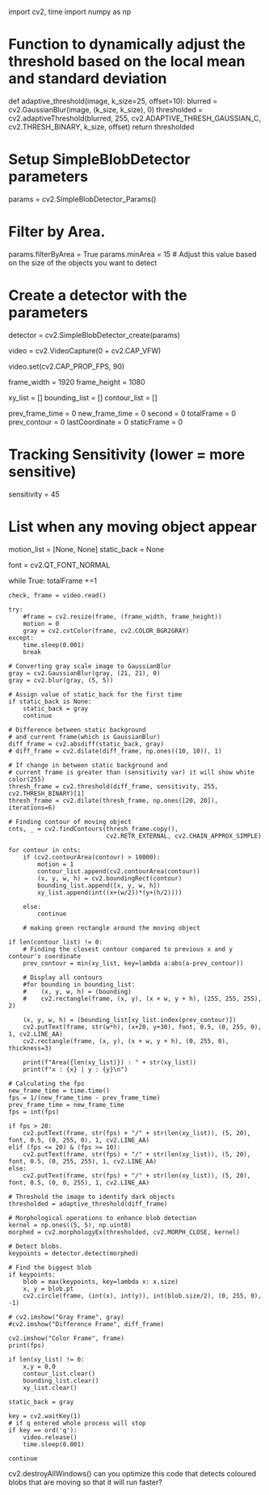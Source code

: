 import cv2, time
import numpy as np

# Function to dynamically adjust the threshold based on the local mean and standard deviation
def adaptive_threshold(image, k_size=25, offset=10):
    blurred = cv2.GaussianBlur(image, (k_size, k_size), 0)
    thresholded = cv2.adaptiveThreshold(blurred, 255, cv2.ADAPTIVE_THRESH_GAUSSIAN_C, cv2.THRESH_BINARY, k_size, offset)
    return thresholded
# Setup SimpleBlobDetector parameters
params = cv2.SimpleBlobDetector_Params()

# Filter by Area.
params.filterByArea = True
params.minArea = 15  # Adjust this value based on the size of the objects you want to detect

# Create a detector with the parameters
detector = cv2.SimpleBlobDetector_create(params)

video = cv2.VideoCapture(0 + cv2.CAP_VFW)

video.set(cv2.CAP_PROP_FPS, 90)

frame_width = 1920
frame_height = 1080

xy_list = []
bounding_list = []
contour_list = []

prev_frame_time = 0
new_frame_time = 0
second = 0
totalFrame = 0
prev_contour = 0
lastCoordinate = 0
staticFrame = 0

# Tracking Sensitivity (lower = more sensitive)
sensitivity = 45

# List when any moving object appear
motion_list = [None, None]
static_back = None

font = cv2.QT_FONT_NORMAL
        
while True:
    totalFrame +=1
    
    check, frame = video.read()
    
    try:
        #frame = cv2.resize(frame, (frame_width, frame_height))
        motion = 0
        gray = cv2.cvtColor(frame, cv2.COLOR_BGR2GRAY)
    except:
        time.sleep(0.001)
        break

    # Converting gray scale image to GaussianBlur
    gray = cv2.GaussianBlur(gray, (21, 21), 0)
    gray = cv2.blur(gray, (5, 5))

    # Assign value of static_back for the first time
    if static_back is None:
        static_back = gray
        continue
    
    # Difference between static background
    # and current frame(which is GaussianBlur)
    diff_frame = cv2.absdiff(static_back, gray) 
    # diff_frame = cv2.dilate(diff_frame, np.ones((10, 10)), 1)

    # If change in between static background and
    # current frame is greater than (sensitivity var) it will show white color(255)
    thresh_frame = cv2.threshold(diff_frame, sensitivity, 255, cv2.THRESH_BINARY)[1]
    thresh_frame = cv2.dilate(thresh_frame, np.ones([20, 20]), iterations=6)

    # Finding contour of moving object
    cnts, _ = cv2.findContours(thresh_frame.copy(),
                               cv2.RETR_EXTERNAL, cv2.CHAIN_APPROX_SIMPLE)

    for contour in cnts:
        if (cv2.contourArea(contour) > 10000):
            motion = 1
            contour_list.append(cv2.contourArea(contour))
            (x, y, w, h) = cv2.boundingRect(contour)
            bounding_list.append([x, y, w, h])
            xy_list.append(int((x+(w/2))*(y+(h/2))))

        else:
            continue

        # making green rectangle around the moving object
   
    if len(contour_list) != 0:
        # Finding the closest contour compared to previous x and y contour's coordinate
        prev_contour = min(xy_list, key=lambda a:abs(a-prev_contour))
        
        # Display all contours
        #for bounding in bounding_list:
        #    (x, y, w, h) = (bounding)
        #    cv2.rectangle(frame, (x, y), (x + w, y + h), (255, 255, 255), 2)
          
        (x, y, w, h) = (bounding_list[xy_list.index(prev_contour)])
        cv2.putText(frame, str(w*h), (x+20, y+30), font, 0.5, (0, 255, 0), 1, cv2.LINE_AA)
        cv2.rectangle(frame, (x, y), (x + w, y + h), (0, 255, 0), thickness=3)
      
        print(f"Area({len(xy_list)}) : " + str(xy_list))
        print(f"x : {x} | y : {y}\n")

    # Calculating the fps
    new_frame_time = time.time()
    fps = 1/(new_frame_time - prev_frame_time)
    prev_frame_time = new_frame_time
    fps = int(fps)

    if fps > 20:
        cv2.putText(frame, str(fps) + "/" + str(len(xy_list)), (5, 20), font, 0.5, (0, 255, 0), 1, cv2.LINE_AA)
    elif (fps <= 20) & (fps >= 10):
        cv2.putText(frame, str(fps) + "/" + str(len(xy_list)), (5, 20), font, 0.5, (0, 255, 255), 1, cv2.LINE_AA)
    else:
        cv2.putText(frame, str(fps) + "/" + str(len(xy_list)), (5, 20), font, 0.5, (0, 0, 255), 1, cv2.LINE_AA)
        
    # Threshold the image to identify dark objects
    thresholded = adaptive_threshold(diff_frame)

    # Morphological operations to enhance blob detection
    kernel = np.ones((5, 5), np.uint8)
    morphed = cv2.morphologyEx(thresholded, cv2.MORPH_CLOSE, kernel)

    # Detect blobs.
    keypoints = detector.detect(morphed)
    
    # Find the biggest blob
    if keypoints:
        blob = max(keypoints, key=lambda x: x.size)
        x, y = blob.pt
        cv2.circle(frame, (int(x), int(y)), int(blob.size/2), (0, 255, 0), -1)

    # cv2.imshow("Gray Frame", gray)
    #cv2.imshow("Difference Frame", diff_frame)
    
    cv2.imshow("Color Frame", frame)
    print(fps)

    if len(xy_list) != 0:
        x,y = 0,0
        contour_list.clear()
        bounding_list.clear()
        xy_list.clear()

    static_back = gray

    key = cv2.waitKey(1)
    # if q entered whole process will stop
    if key == ord('q'):
        video.release()
        time.sleep(0.001)

    continue

cv2.destroyAllWindows()   can you optimize this code that detects coloured blobs that are moving so that it will run faster?
